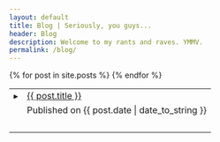 ```yaml
---
layout: default
title: Blog | Seriously, you guys...
header: Blog
description: Welcome to my rants and raves. YMMV.
permalink: /blog/
---
```

<table class="index">
{% for post in site.posts %}
  <tr><td><span class="arrow">▸</span></td><td><a href="{{ post.url }}">{{ post.title }}</a></td></tr>
  <!--<tr><td></td><td class="post-description">{{ post.description }}</td></tr>-->
  <tr><td></td><td class="date">Published on {{ post.date | date_to_string }}</td></tr>
  <tr class="px1-spacer"><td>&nbsp;</td></tr>
{% endfor %}
</table>
